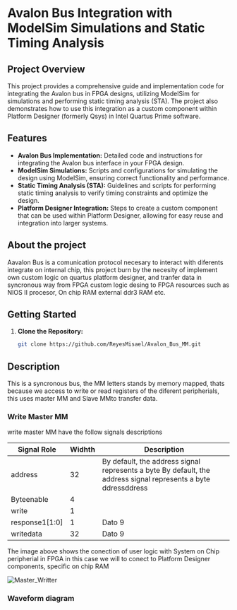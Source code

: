 
# Avalon Bus Integration with ModelSim Simulations and Static Timing Analysis

## Project Overview
This project provides a comprehensive guide and implementation code for integrating the Avalon bus in FPGA designs, utilizing ModelSim for simulations and performing static timing analysis (STA). The project also demonstrates how to use this integration as a custom component within Platform Designer (formerly Qsys) in Intel Quartus Prime software.

## Features
- **Avalon Bus Implementation:** Detailed code and instructions for integrating the Avalon bus interface in your FPGA design.
- **ModelSim Simulations:** Scripts and configurations for simulating the design using ModelSim, ensuring correct functionality and performance.
- **Static Timing Analysis (STA):** Guidelines and scripts for performing static timing analysis to verify timing constraints and optimize the design.
- **Platform Designer Integration:** Steps to create a custom component that can be used within Platform Designer, allowing for easy reuse and integration into larger systems.

## About the project
Aavalon Bus is a comunication protocol necesary to interact with diferents integrate on internal chip, this project burn by the necesity of implement own custom
logic on quartus platform designer, and tranfer data in syncronous way from FPGA custom logic desing to FPGA resources such as NIOS II procesor, On chip RAM
external ddr3 RAM etc. 


## Getting Started
1. **Clone the Repository:**
   ```bash
   git clone https://github.com/ReyesMisael/Avalon_Bus_MM.git

## Description

This is a syncronous bus, the MM letters stands by memory mapped, thats because we access to write or read registers of the diferent peripherials, this uses master MM and Slave MMto transfer data.  

### Write Master MM
 
write master MM have the follow signals descriptions


| Signal Role       | Widhth        | Description   |
| ------------      | ------------  | ------------  |
| address           | 32            | By default, the address signal represents a byte By default, the address signal represents a byte ddressddress|
| Byteenable        | 4             |               |
| write             | 1             |               |
| response1[1:0]    | 1             | Dato 9        |
| writedata         | 32            | Dato 9        |

The image above shows the conection of user logic with System on Chip peripherial in FPGA in this case we will to conect to Platform Designer components, specific on chip RAM 

![Master_Writter](https://github.com/ReyesMisael/Avalon_Bus_MM/blob/main/images/Write_Master_MM.jpg)

### Waveform diagram




